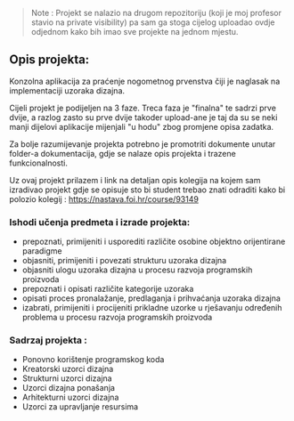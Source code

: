 > Note : Projekt se nalazio na drugom repozitoriju (koji je moj profesor stavio na private visibility) pa sam ga stoga cijelog uploadao ovdje odjednom kako bih imao sve projekte na jednom mjestu.

## Opis projekta: 
Konzolna aplikacija za praćenje nogometnog prvenstva čiji je naglasak na implementaciji uzoraka dizajna.

Cijeli projekt je podijeljen na 3 faze. Treca faza je "finalna" te sadrzi prve dvije, a razlog zasto su prve dvije takoder upload-ane je taj da su se neki manji dijelovi aplikacije mijenjali "u hodu" zbog promjene opisa zadatka.

Za bolje razumijevanje projekta potrebno je promotriti dokumente unutar folder-a dokumentacija, gdje se nalaze opis projekta i trazene funkcionalnosti.

Uz ovaj projekt prilazem i link na detaljan opis kolegija na kojem sam izradivao projekt gdje se opisuje sto bi student trebao znati odraditi kako bi polozio kolegij : https://nastava.foi.hr/course/93149

### Ishodi učenja predmeta i izrade projekta:

- prepoznati, primijeniti i usporediti različite osobine objektno orijentirane paradigme
- objasniti, primijeniti i povezati strukturu uzoraka dizajna
- objasniti ulogu uzoraka dizajna u procesu razvoja programskih proizvoda
- prepoznati i opisati različite kategorije uzoraka
- opisati proces pronalažanje, predlaganja i prihvaćanja uzoraka dizajna
- izabrati, primijeniti i procijeniti prikladne uzorke u rješavanju određenih problema u procesu razvoja programskih proizvoda

### Sadrzaj projekta :
- Ponovno korištenje programskog koda
- Kreatorski uzorci dizajna
- Strukturni uzorci dizajna
- Uzorci dizajna ponašanja
- Arhitekturni uzorci dizajna
- Uzorci za upravljanje resursima
